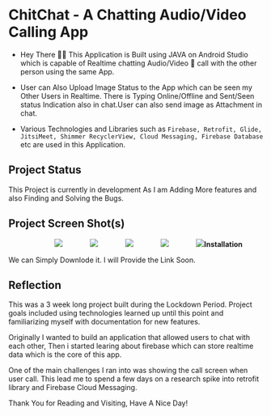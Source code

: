 # **ChitChat - A Chatting Audio/Video Calling App**

- Hey There 🙋‍♂️ This Application is Built using JAVA on Android Studio which is capable of Realtime chatting Audio/Video 📱 call with the other person using the same App. 

- User can Also Upload Image Status to the App which can be seen my Other Users in Realtime. There is Typing Online/Offline and Sent/Seen status Indication also in chat.User can also send image as Attachment in chat.

- Various Technologies and Libraries such as `Firebase, Retrofit, Glide, JitsiMeet, Shimmer RecyclerView, Cloud Messaging, Firebase Database` etc are used in this Application.

## **Project Status**
This Project is currently in development As I am Adding More features and also Finding and Solving the Bugs.

## **Project Screen Shot(s)**
 <p align="center"> 
    <a target="_blank"> <img src="https://i.postimg.cc/j2RpPmfZ/Screenshot-20210629-203555.png" style = "margin-left: 50px;  />  
    <a target="_blank"> <img src="https://i.postimg.cc/4dggJBJb/Screenshot-20210630-182319.png" style = "margin-left: 50px; /> 
    <a target="_blank"> <img src="https://i.postimg.cc/x8pqZWK1/Screenshot-20210630-181144.png" style = "margin-left: 50px; /> 
    <a target="_blank"> <img src="https://i.postimg.cc/xTsdTDNf/Screenshot-20210630-175447.png" style = "margin-left: 50px; />  
    <a  target="_blank"> <img src="https://i.postimg.cc/hP89CGYC/Screenshot-20210630-175741.png" style = "margin-left: 50px;   />  
</p>



## **Installation** 

We can Simply Downlode it. I will Provide the Link Soon.

## **Reflection**

This was a 3 week long project built during the Lockdown Period. Project goals included using technologies learned up until this point and familiarizing myself with documentation for new features.  

Originally I wanted to build an application that allowed users to chat with each other, Then i started learing about firebase which can store realtime data which is the core of this app. 

One of the main challenges I ran into was showing the call screen when user call. This lead me to spend a few days on a research spike into retrofit library and Firebase Cloud Messaging.

Thank You for Reading and Visiting, Have A Nice Day!
